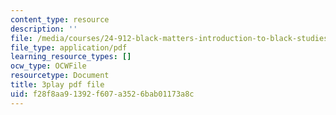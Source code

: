 ```yaml
---
content_type: resource
description: ''
file: /media/courses/24-912-black-matters-introduction-to-black-studies-spring-2017/f28f8aa91392f607a3526bab01173a8c_apWRSZbJCyM.pdf
file_type: application/pdf
learning_resource_types: []
ocw_type: OCWFile
resourcetype: Document
title: 3play pdf file
uid: f28f8aa9-1392-f607-a352-6bab01173a8c
---
```

